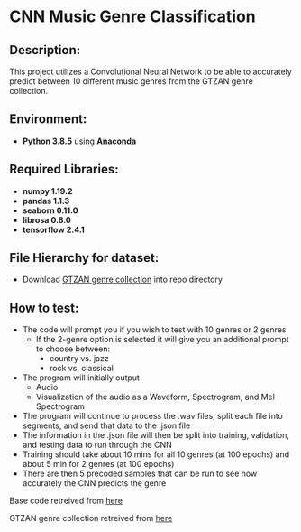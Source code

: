 # CNN Music Genre Classification

## Description:
 
This project utilizes a Convolutional Neural Network to be able to accurately predict between 10 different music genres from the GTZAN genre collection.

## Environment:

* **Python 3.8.5** using **Anaconda** 

## Required Libraries:

* **numpy 1.19.2**
* **pandas 1.1.3**
* **seaborn 0.11.0**
* **librosa 0.8.0**
* **tensorflow 2.4.1**

## File Hierarchy for dataset:

* Download [GTZAN genre collection](https://www.kaggle.com/bryanchooo/genre-classification-using-tensorflow-cnn/data) into repo directory

## How to test:

* The code will prompt you if you wish to test with 10 genres or 2 genres
	* If the 2-genre option is selected it will give you an additional prompt to choose between: 
		* country vs. jazz 
		* rock vs. classical
* The program will initially output
	* Audio
	* Visualization of the audio as a Waveform, Spectrogram, and Mel Spectrogram
* The program will continue to process the .wav files, split each file into segments, and send that data to the .json file
* The information in the .json file will then be split into training, validation, and testing data to run through the CNN 
* Training should take about 10 mins for all 10 genres (at 100 epochs) and about 5 min for 2 genres (at 100 epochs)
* There are then 5 precoded samples that can be run to see how accurately the CNN predicts the genre

Base code retreived from [here](https://www.kaggle.com/bryanchooo/genre-classification-using-tensorflow-cnn)

GTZAN genre collection retreived from [here](https://www.kaggle.com/bryanchooo/genre-classification-using-tensorflow-cnn/data)
